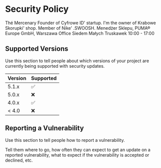 # Security Policy
Thé Mercenary 
Founder of Cyfrowe ID' startup. 
I'm the owner of Krabowe Skorupki' shop.
Member of Nike' .SWOOSH. 
Menedżer Sklepu, PUMA® Europe GmbH, Warszawa
Office Siedem Małych Truskawek 10:00 - 17:00
## Supported Versions

Use this section to tell people about which versions of your project are
currently being supported with security updates.

| Version | Supported          |
| ------- | ------------------ |
| 5.1.x   | :white_check_mark: |
| 5.0.x   | :x:                |
| 4.0.x   | :white_check_mark: |
| < 4.0   | :x:                |

## Reporting a Vulnerability

Use this section to tell people how to report a vulnerability.

Tell them where to go, how often they can expect to get an update on a
reported vulnerability, what to expect if the vulnerability is accepted or
declined, etc.
